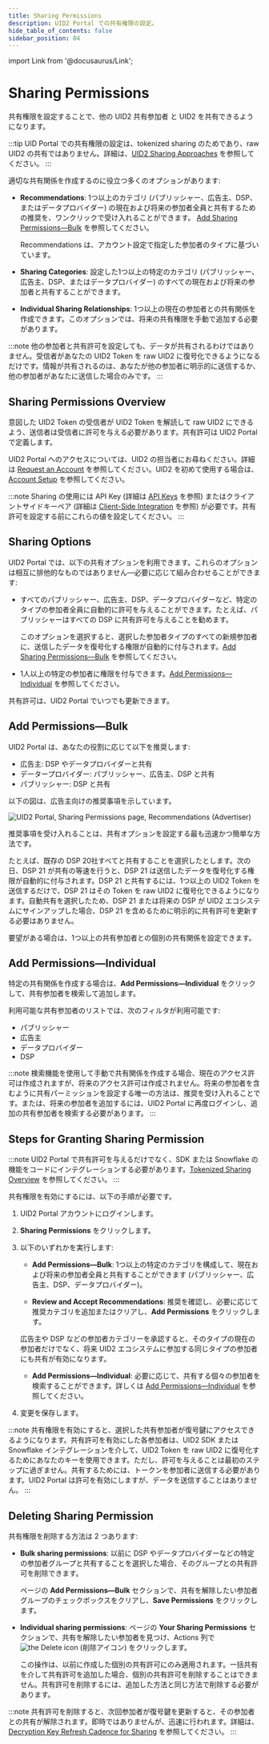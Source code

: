 ```yaml
---
title: Sharing Permissions
description: UID2 Portal での共有権限の設定。
hide_table_of_contents: false
sidebar_position: 04
---
```


import Link from '@docusaurus/Link';

# Sharing Permissions

共有権限を設定することで、他の UID2 <Link href="../ref-info/glossary-uid#gl-sharing-participant">共有参加者</Link> と UID2 を共有できるようになります。

:::tip
UID Portal での共有権限の設定は、<Link href="../ref-info/glossary-uid#gl-tokenized-sharing">tokenized sharing</Link> のためであり、raw UID2 の共有ではありません。詳細は、[UID2 Sharing Approaches](../sharing/sharing-overview.md#uid2-sharing-approaches) を参照してください。
:::

適切な共有関係を作成するのに役立つ多くのオプションがあります:

- **Recommendations**: 1つ以上のカテゴリ (パブリッシャー、広告主、DSP、またはデータプロバイダー) の現在および将来の参加者全員と共有するための推奨を、ワンクリックで受け入れることができます。 [Add Sharing Permissions&#8212;Bulk](#add-permissionsbulk) を参照してください。

  Recommendations は、アカウント設定で指定した参加者のタイプに基づいています。
- **Sharing Categories**: 設定した1つ以上の特定のカテゴリ (パブリッシャー、広告主、DSP、またはデータプロバイダー) のすべての現在および将来の参加者と共有することができます。
- **Individual Sharing Relationships**: 1つ以上の現在の参加者との共有関係を作成できます。このオプションでは、将来の共有権限を手動で追加する必要があります。

:::note
他の参加者と共有許可を設定しても、データが共有されるわけではありません。受信者があなたの UID2 Token を raw UID2 に復号化できるようになるだけです。情報が共有されるのは、あなたが他の参加者に明示的に送信するか、他の参加者があなたに送信した場合のみです。
:::

## Sharing Permissions Overview

意図した UID2 Token の受信者が UID2 Token を解読して raw UID2 にできるよう、送信者は受信者に許可を与える必要があります。共有許可は UID2 Portal で定義します。

UID2 Portal へのアクセスについては、UID2 の担当者にお尋ねください。詳細は [Request an Account](portal-getting-started.md#request-an-account) を参照してください。UID2 を初めて使用する場合は、[Account Setup](../getting-started/gs-account-setup.md) を参照してください。

:::note
Sharing の使用には API Key (詳細は [API Keys](api-keys.md) を参照) またはクライアントサイドキーペア (詳細は [Client-Side Integration](client-side-integration.md) を参照) が必要です。共有許可を設定する前にこれらの値を設定してください。
:::

## Sharing Options

UID2 Portal では、以下の共有オプションを利用できます。これらのオプションは相互に排他的なものではありません&#8212;必要に応じて組み合わせることができます:

- すべてのパブリッシャー、広告主、DSP、データプロバイダーなど、特定のタイプの参加者全員に自動的に許可を与えることができます。たとえば、パブリッシャーはすべての DSP に共有許可を与えることを勧めます。

  このオプションを選択すると、選択した参加者タイプのすべての新規参加者に、送信したデータを復号化する権限が自動的に付与されます。[Add Sharing Permissions&#8212;Bulk](#add-permissionsbulk) を参照してください。

- 1人以上の特定の参加者に権限を付与できます。[Add Permissions&#8212;Individual](#add-permissionsindividual) を参照してください。
 
共有許可は、UID2 Portal でいつでも更新できます。

## Add Permissions&#8212;Bulk

UID2 Portal は、あなたの役割に応じて以下を推奨します:

- 広告主: DSP やデータプロバイダーと共有
- データープロバイダー: パブリッシャー、広告主、DSP と共有
- パブリッシャー: DSP と共有

<!-- The UID2 Portal makes recommendations based on your role. For example:
- If you're a publisher, you could share with all DSPs (current and future).
- If you're an advertiser, you could share with all data providers (current and future).
- If you’re a DSP, you could share with all advertisers and all data providers (current and future). 
- If you’re a data provider, you could share with all advertisers, all publishers, and all DSPs (current and future).   -->

以下の図は、広告主向けの推奨事項を示しています。

![UID2 Portal, Sharing Permissions page, Recommendations (Advertiser)](images/portal-sharing-permissions.png)

推奨事項を受け入れることは、共有オプションを設定する最も迅速かつ簡単な方法です。

たとえば、既存の DSP 20社すべてと共有することを選択したとします。次の日、DSP 21 が共有の等速を行うと、DSP 21 は送信したデータを復号化する権限が自動的に付与されます。DSP 21 と共有するには、1つ以上の UID2 Token を送信するだけで、DSP 21 はその Token を raw UID2 に復号化できるようになります。自動共有を選択したため、DSP 21 または将来の DSP が UID2 エコシステムにサインアップした場合、DSP 21 を含めるために明示的に共有許可を更新する必要はありません。

要望がある場合は、1つ以上の共有参加者との個別の共有関係を設定できます。

## Add Permissions&#8212;Individual

特定の共有関係を作成する場合は、**Add Permissions&#8212;Individual** をクリックして、共有参加者を検索して追加します。

利用可能な共有参加者のリストでは、次のフィルタが利用可能です:
- パブリッシャー
- 広告主
- データプロバイダー
- DSP

:::note
検索機能を使用して手動で共有関係を作成する場合、現在のアクセス許可は作成されますが、将来のアクセス許可は作成されません。将来の参加者を含むように共有パーミッションを設定する唯一の方法は、推奨を受け入れることです。または、将来の参加者を追加するには、UID2 Portal に再度ログインし、追加の共有参加者を検索する必要があります。
:::

## Steps for Granting Sharing Permission

:::note
UID2 Portal で共有許可を与えるだけでなく、SDK または Snowflake の機能をコードにインテグレーションする必要があります。[Tokenized Sharing Overview](../sharing/sharing-tokenized-overview.md) を参照してください。
:::

共有権限を有効にするには、以下の手順が必要です。

1. UID2 Portal アカウントにログインします。
1. **Sharing Permissions** をクリックします。
1. 以下のいずれかを実行します:

   - **Add Permissions&#8212;Bulk**: 1つ以上の特定のカテゴリを構成して、現在および将来の参加者全員と共有することができます (パブリッシャー、広告主、DSP、データプロバイダー)。

   - **Review and Accept Recommendations**: 推奨を確認し、必要に応じて推奨カテゴリを追加またはクリアし、**Add Permissions** をクリックします。

    広告主や DSP などの参加者カテゴリーを承認すると、そのタイプの現在の参加者だけでなく、将来 UID2 エコシステムに参加する同じタイプの参加者にも共有が有効になります。
   
   - **Add Permissions&#8212;Individual**: 必要に応じて、共有する個々の参加者を検索することができます。詳しくは [Add Permissions&#8212;Individual](#add-permissionsindividual) を参照してください。
1. 変更を保存します。

:::note
共有権限を有効にすると、選択した共有参加者が復号鍵にアクセスできるようになります。共有許可を有効にした各参加者は、UID2 SDK または Snowflake インテグレーションを介して、UID2 Token を raw UID2 に復号化するためにあなたのキーを使用できます。ただし、許可を与えることは最初のステップに過ぎません。共有するためには、トークンを参加者に送信する必要があります。UID2 Portal は許可を有効にしますが、データを送信することはありません。
:::

## Deleting Sharing Permission

共有権限を削除する方法は 2 つあります:

- **Bulk sharing permissions**: 以前に DSP やデータプロバイダーなどの特定の参加者グループと共有することを選択した場合、そのグループとの共有許可を削除できます。

    ページの **Add Permissions&#8212;Bulk** セクションで、共有を解除したい参加者グループのチェックボックスをクリアし、**Save Permissions** をクリックします。
- **Individual sharing permissions**: ページの **Your Sharing Permissions** セクションで、共有を解除したい参加者を見つけ、Actions 列で ![the Delete icon](images/icon-trash-can-solid.png) (削除アイコン) をクリックします。

    この操作は、以前に作成した個別の共有許可にのみ適用されます。一括共有を介して共有許可を追加した場合、個別の共有許可を削除することはできません。共有許可を削除するには、追加した方法と同じ方法で削除する必要があります。

:::note
共有許可を削除すると、次回参加者が復号鍵を更新すると、その参加者との共有が解除されます。即時ではありませんが、迅速に行われます。詳細は、[Decryption Key Refresh Cadence for Sharing](../sharing/sharing-best-practices.md#decryption-key-refresh-cadence-for-sharing) を参照してください。
:::
